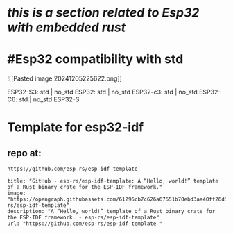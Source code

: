 # __*this is a section related to Esp32 with embedded rust*__ 

# #Esp32 compatibility with std
![[Pasted image 20241205225622.png]]

ESP32-S3: std | no_std
ESP32: std | no_std
ESP32-c3: std  | no_std
ESP32-C6: std | no_std
ESP32-S
# Template for esp32-idf

## repo at:
	https://github.com/esp-rs/esp-idf-template 
```embed
title: "GitHub - esp-rs/esp-idf-template: A “Hello, world!” template of a Rust binary crate for the ESP-IDF framework."
image: "https://opengraph.githubassets.com/61296cb7c626a67651b70ebd3aa40ff26d528ad4bfba6808dd4622b1bfd0fe56/esp-rs/esp-idf-template"
description: "A “Hello, world!” template of a Rust binary crate for the ESP-IDF framework. - esp-rs/esp-idf-template"
url: "https://github.com/esp-rs/esp-idf-template "
```





